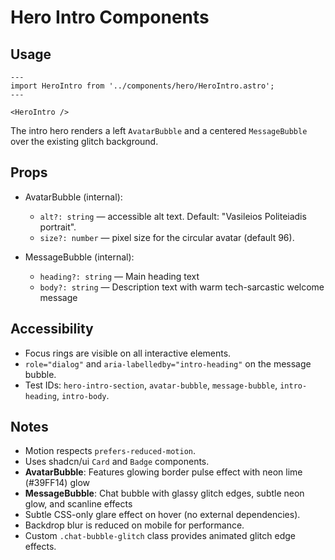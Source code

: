 # Hero Intro Components

## Usage

```astro
---
import HeroIntro from '../components/hero/HeroIntro.astro';
---

<HeroIntro />
```

The intro hero renders a left `AvatarBubble` and a centered `MessageBubble` over the existing glitch background.

## Props

- AvatarBubble (internal):
  - `alt?: string` — accessible alt text. Default: "Vasileios Politeiadis portrait".
  - `size?: number` — pixel size for the circular avatar (default 96).

- MessageBubble (internal):
  - `heading?: string` — Main heading text
  - `body?: string` — Description text with warm tech-sarcastic welcome message

## Accessibility

- Focus rings are visible on all interactive elements.
- `role="dialog"` and `aria-labelledby="intro-heading"` on the message bubble.
- Test IDs: `hero-intro-section`, `avatar-bubble`, `message-bubble`, `intro-heading`, `intro-body`.

## Notes

- Motion respects `prefers-reduced-motion`.
- Uses shadcn/ui `Card` and `Badge` components.
- **AvatarBubble**: Features glowing border pulse effect with neon lime (#39FF14) glow
- **MessageBubble**: Chat bubble with glassy glitch edges, subtle neon glow, and scanline effects
- Subtle CSS-only glare effect on hover (no external dependencies).
- Backdrop blur is reduced on mobile for performance.
- Custom `.chat-bubble-glitch` class provides animated glitch edge effects.

